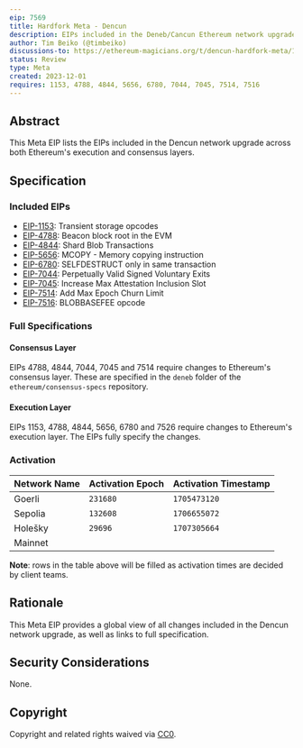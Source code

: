 ```yaml
---
eip: 7569
title: Hardfork Meta - Dencun
description: EIPs included in the Deneb/Cancun Ethereum network upgrade.
author: Tim Beiko (@timbeiko)
discussions-to: https://ethereum-magicians.org/t/dencun-hardfork-meta/16924
status: Review
type: Meta
created: 2023-12-01
requires: 1153, 4788, 4844, 5656, 6780, 7044, 7045, 7514, 7516
---
```


## Abstract

This Meta EIP lists the EIPs included in the Dencun network upgrade across both Ethereum's execution and consensus layers. 

## Specification

### Included EIPs 

* [EIP-1153](./eip-1153.md): Transient storage opcodes
* [EIP-4788](./eip-4788.md): Beacon block root in the EVM
* [EIP-4844](./eip-4844.md): Shard Blob Transactions 
* [EIP-5656](./eip-5656.md): MCOPY - Memory copying instruction
* [EIP-6780](./eip-6780.md): SELFDESTRUCT only in same transaction
* [EIP-7044](./eip-7044.md): Perpetually Valid Signed Voluntary Exits
* [EIP-7045](./eip-7045.md): Increase Max Attestation Inclusion Slot
* [EIP-7514](./eip-7514.md): Add Max Epoch Churn Limit
* [EIP-7516](./eip-7516.md): BLOBBASEFEE opcode

### Full Specifications 

#### Consensus Layer

EIPs 4788, 4844, 7044, 7045 and 7514 require changes to Ethereum's consensus layer. These are specified in the `deneb` folder of the `ethereum/consensus-specs` repository.

#### Execution Layer

EIPs 1153, 4788, 4844, 5656, 6780 and 7526 require changes to Ethereum's execution layer. The EIPs fully specify the changes. 

### Activation 

| Network Name     | Activation Epoch | Activation Timestamp |
|------------------|------------------|----------------------|
| Goerli           |    `231680`      |    `1705473120`      |
| Sepolia          |    `132608`      |    `1706655072`      |
| Holešky          |    `29696`       |    `1707305664`      |
| Mainnet          |                  |                      |

**Note**: rows in the table above will be filled as activation times are decided by client teams. 

## Rationale

This Meta EIP provides a global view of all changes included in the Dencun network upgrade, as well as links to full specification. 

## Security Considerations

None.

## Copyright

Copyright and related rights waived via [CC0](../LICENSE.md).
